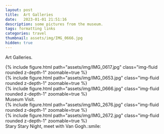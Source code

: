 ```yaml
---
layout: post
title:  Art Galleries
date:   2023-01-01 21:51:16
description: some pictures from the museum.
tags: formatting links
categories: travel
thumbnail: assets/img/IMG_0666.jpg
hidden: true
---
```

Art Galleries.

<div class="row mt-3">
    <div class="col-sm mt-3 mt-md-0">
        {% include figure.html path="assets/img/IMG_0617.jpg" class="img-fluid rounded z-depth-1" zoomable=true %}
    </div>
    <div class="col-sm mt-3 mt-md-0">
        {% include figure.html path="assets/img/IMG_0653.jpg" class="img-fluid rounded z-depth-1" zoomable=true %}
    </div>
    <div class="col-sm mt-3 mt-md-0">
        {% include figure.html path="assets/img/IMG_0666.jpg" class="img-fluid rounded z-depth-1" zoomable=true %}
    </div>
</div>
<div class="caption">
    Museum Visit.
</div>

<div class="row mt-3">
    <div class="col-sm mt-3 mt-md-0">
        {% include figure.html path="assets/img/IMG_2676.jpg" class="img-fluid rounded z-depth-1" zoomable=true %}
    </div>
    <div class="col-sm mt-3 mt-md-0">
        {% include figure.html path="assets/img/IMG_2672.jpg" class="img-fluid rounded z-depth-1" zoomable=true %}
    </div>
</div>
<div class="caption">
    Stary Stary Night, meet with Van Gogh.:smile:
</div>
